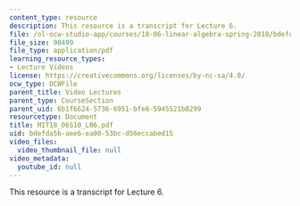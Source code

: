```yaml
---
content_type: resource
description: This resource is a transcript for Lecture 6.
file: /ol-ocw-studio-app/courses/18-06-linear-algebra-spring-2010/bdefda5baee6ea0053bcd56eccabed15_MIT18_06S10_L06.pdf
file_size: 90499
file_type: application/pdf
learning_resource_types:
- Lecture Videos
license: https://creativecommons.org/licenses/by-nc-sa/4.0/
ocw_type: OCWFile
parent_title: Video Lectures
parent_type: CourseSection
parent_uid: 6b1f6624-5736-6951-bfe8-5945521b0299
resourcetype: Document
title: MIT18_06S10_L06.pdf
uid: bdefda5b-aee6-ea00-53bc-d56eccabed15
video_files:
  video_thumbnail_file: null
video_metadata:
  youtube_id: null
---
```

This resource is a transcript for Lecture 6.